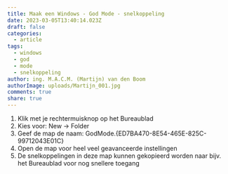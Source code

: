 ```yaml
---
title: Maak een Windows - God Mode - snelkoppeling
date: 2023-03-05T13:40:14.023Z
draft: false
categories:
  - article
tags:
  - windows
  - god
  - mode
  - snelkoppeling
author: ing. M.A.C.M. (Martijn) van den Boom
authorImage: uploads/Martijn_001.jpg
comments: true
share: true
---
```

1. Klik met je rechtermuisknop op het Bureaublad
2. Kies voor: New -> Folder
3. Geef de map de naam: GodMode.{ED7BA470-8E54-465E-825C-99712043E01C}
4. Open de map voor heel veel geavanceerde instellingen
5. De snelkoppelingen in deze map kunnen gekopieerd worden naar bijv. het Bureaublad voor nog snellere toegang